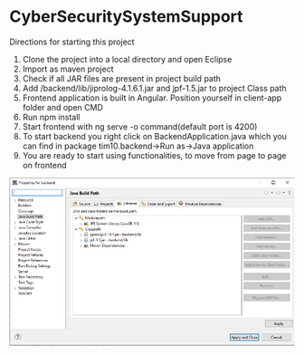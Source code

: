 # CyberSecuritySystemSupport

Directions for starting this project

1. Clone the project into a local directory and open Eclipse
2. Import as maven project
3. Check if all JAR files are present in project build path
4. Add /backend/lib/jiprolog-4.1.6.1.jar and jpf-1.5.jar to project Class path
5. Frontend application is built in Angular. Position yourself in client-app folder and open CMD
6. Run npm install
7. Start frontend with ng serve -o command(default port is 4200)
8. To start backend you right click on BackendApplication.java which you can find in package tim10.backend->Run as->Java application
9. You are ready to start using functionalities, to move from page to page on frontend

<img src="https://raw.githubusercontent.com/cyberpoetry17/CybersecuritySystemSupport/main/VAZNO.PNG?token=ANW7MNIDMULXETA2RXXPMRLA3YZIQ">
